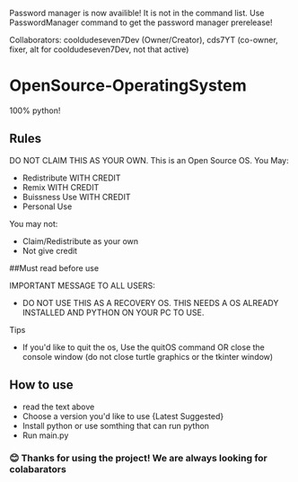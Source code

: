 Password manager is now availible! It is not in the command list. Use PasswordManager command to get the password manager prerelease!

Collaborators: cooldudeseven7Dev (Owner/Creator), cds7YT (co-owner, fixer, alt for cooldudeseven7Dev, not that active)
# OpenSource-OperatingSystem
100% python!
## Rules
DO NOT CLAIM THIS AS YOUR OWN.
This is an Open Source OS.
You May:
- Redistribute WITH CREDIT
- Remix WITH CREDIT
- Buissness Use WITH CREDIT
- Personal Use

You may not:
- Claim/Redistribute as your own
- Not give credit
 
 ##Must read before use
 
IMPORTANT MESSAGE TO ALL USERS:
- DO NOT USE THIS AS A RECOVERY OS. THIS NEEDS A OS ALREADY INSTALLED AND PYTHON ON YOUR PC TO USE. 

Tips
- If you'd like to quit the os, Use the quitOS command OR close the console window (do not close turtle graphics or the tkinter window)

## How to use
- read the text above
- Choose a version you'd like to use {Latest Suggested}
- Install python or use somthing that can run python
- Run main.py

### 😊 Thanks for using the project! We are always looking for colabarators
